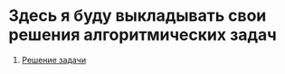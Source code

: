 # Здесь я буду выкладывать свои решения алгоритмических задач


1. [Решение задачи](https://github.com/WolfMTK/tasks_leetcode/tree/main/task_one)
